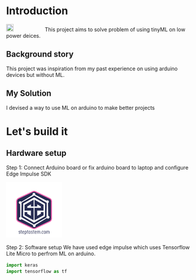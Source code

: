 # Introduction
<img src="https://einsteinpros.com/wp-content/uploads/2017/11/leaking-faucet-guide-solutions.jpg" height=20% width=20%>
This project aims to solve problem of using tinyML on low power deices.

## Background story
This project was inspiration from my past experience on using arduino devices but without ML.

## My Solution
I devised a way to use ML on arduino to make better projects

# Let's build it
## Hardware setup
Step 1: Connect Arduino board or fix arduino board to laptop and configure Edge Impulse SDK

<img src="https://github.com/steptostem/tinyML/blob/main/Images/20210617_225854_0000.png" height=30% width=30%>

Step 2: Software setup
We have used edge impulse which uses Tensorflow Lite Micro to perfrom ML on arduino.
<img src="">

```python
import keras
import tensorflow as tf
```
